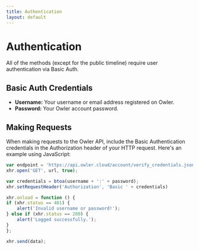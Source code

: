```yaml
---
title: Authentication
layout: default
---
```


# Authentication

All of the methods (except for the public timeline) require user authentication via Basic Auth.

## Basic Auth Credentials

- **Username:** Your username or email address registered on Owler.
- **Password:** Your Owler account password.

## Making Requests

When making requests to the Owler API, include the Basic Authentication credentials in the Authorization header of your HTTP request. Here's an example using JavaScript:

```javascript
var endpoint = 'https://api.owler.cloud/account/verify_credentials.json';
xhr.open('GET', url, true);

var credentials = btoa(username + ':' + password);
xhr.setRequestHeader('Authorization', 'Basic ' + credentials)

xhr.onload = function () {
if (xhr.status == 401) {
    alert('Invalid username or password!');
} else if (xhr.status == 200) {
    alert('Logged successfully.');
} 
};

xhr.send(data);
```